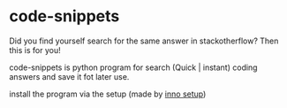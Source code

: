 # code-snippets
Did you find yourself search for the same answer in stackotherflow?
Then this is for you!

code-snippets is python program for search (Quick | instant) coding answers and save it fot later use.

install the program via the setup (made by [inno setup](https://jrsoftware.org/isinfo.php))
